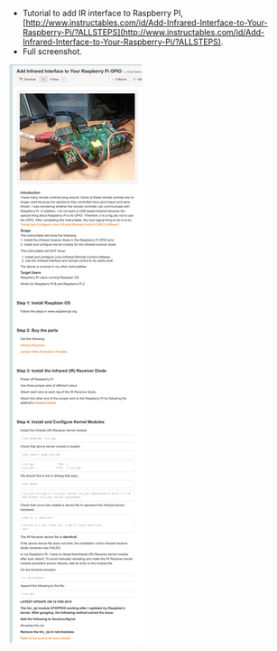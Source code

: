 * Tutorial to add IR interface to Raspberry PI, [http://www.instructables.com/id/Add-Infrared-Interface-to-Your-Raspberry-Pi/?ALLSTEPS](http://www.instructables.com/id/Add-Infrared-Interface-to-Your-Raspberry-Pi/?ALLSTEPS).
* Full screenshot.

![./20161222-0133-cet-adding-ir-into-raspberry-pi-gpio-1.png](./20161222-0133-cet-adding-ir-into-raspberry-pi-gpio-1.png)